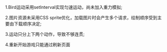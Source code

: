 1.Bird运动采用setInterval实现匀速运动，尚未加入重力模拟;

2.图片资源未采用CSS sprite优化，加载图片时会产生多个请求，绘制顺序受到主要由下载顺序决定;

3.运动只分上下两个动作，导致不够连贯;

4.重新开始游戏只能通过刷新页面
